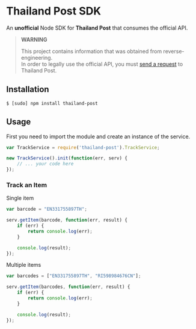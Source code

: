 # Thailand Post SDK

An **unofficial** Node SDK for **Thailand Post** that consumes the official API.

> **WARNING**
> 
> This project contains information that was obtained from reverse-engineering.   
> In order to legally use the official API, you must [send a request](http://www.thailandpost.co.th/download/Web%20Service.pdf) to Thailand Post.

## Installation

```
$ [sudo] npm install thailand-post
```

## Usage

First you need to import the module and create an instance of the service.

```js
var TrackService = require('thailand-post').TrackService;

new TrackService().init(function(err, serv) {
	// ... your code here
});
```

### Track an Item

Single item

```js
var barcode = "EN331755897TH";

serv.getItem(barcode, function(err, result) {
	if (err) {
		return console.log(err);
	}

	console.log(result);
});
```

Multiple items

```js
var barcodes = ["EN331755897TH", "RI598984676CN"];

serv.getItem(barcodes, function(err, result) {
	if (err) {
		return console.log(err);
	}

	console.log(result);
});
```
